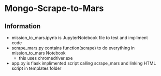 # Mongo-Scrape-to-Mars

## Information
* mission_to_mars.ipynb is JupyterNotebook file to test and impliment code
* scrape_mars.py contains function(scrape) to do everything in mission_to_mars Notebook
    * this uses chromedriver.exe  
* app.py is flask implimented script calling scrape_mars and linking HTML script in templates folder
